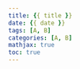```yaml
---
title: {{ title }}
date: {{ date }}
tags: [A, B]
categories: [A, B]
mathjax: true
toc: true
---
```


<!--more-->
